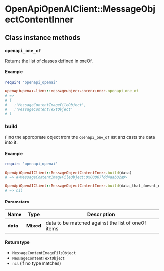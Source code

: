 # OpenApiOpenAIClient::MessageObjectContentInner

## Class instance methods

### `openapi_one_of`

Returns the list of classes defined in oneOf.

#### Example

```ruby
require 'openapi_openai'

OpenApiOpenAIClient::MessageObjectContentInner.openapi_one_of
# =>
# [
#   :'MessageContentImageFileObject',
#   :'MessageContentTextObject'
# ]
```

### build

Find the appropriate object from the `openapi_one_of` list and casts the data into it.

#### Example

```ruby
require 'openapi_openai'

OpenApiOpenAIClient::MessageObjectContentInner.build(data)
# => #<MessageContentImageFileObject:0x00007fdd4aab02a0>

OpenApiOpenAIClient::MessageObjectContentInner.build(data_that_doesnt_match)
# => nil
```

#### Parameters

| Name | Type | Description |
| ---- | ---- | ----------- |
| **data** | **Mixed** | data to be matched against the list of oneOf items |

#### Return type

- `MessageContentImageFileObject`
- `MessageContentTextObject`
- `nil` (if no type matches)

